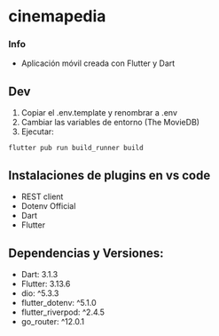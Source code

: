 # cinemapedia

### Info
* Aplicación móvil creada con Flutter y Dart

## Dev
1. Copiar el .env.template y renombrar a .env
2. Cambiar las variables de entorno (The MovieDB)
3. Ejecutar:
```
flutter pub run build_runner build
```

## Instalaciones de plugins en vs code
* REST client
* Dotenv Official
* Dart
* Flutter

## Dependencias y Versiones:
* Dart: 3.1.3
* Flutter: 3.13.6
* dio: ^5.3.3
* flutter_dotenv: ^5.1.0
* flutter_riverpod: ^2.4.5
* go_router: ^12.0.1